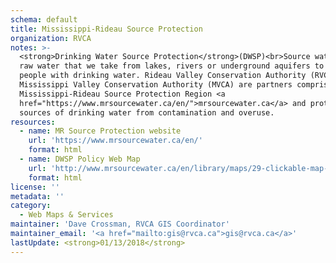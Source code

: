 ```yaml
---
schema: default
title: Mississippi-Rideau Source Protection
organization: RVCA
notes: >-
  <strong>Drinking Water Source Protection</strong>(DWSP)<br>Source water is the
  raw water that we take from lakes, rivers or underground aquifers to supply
  people with drinking water. Rideau Valley Conservation Authority (RVCA) and
  Mississippi Valley Conservation Authority (MVCA) are partners comprising the
  Mississippi-Rideau Source Protection Region <a
  href="https://www.mrsourcewater.ca/en/">mrsourcewater.ca</a> and protect these
  sources of drinking water from contamination and overuse.
resources:
  - name: MR Source Protection website
    url: 'https://www.mrsourcewater.ca/en/'
    format: html
  - name: DWSP Policy Web Map
    url: 'http://www.mrsourcewater.ca/en/library/maps/29-clickable-map-tool'
    format: html
license: ''
metadata: ''
category:
  - Web Maps & Services
maintainer: 'Dave Crossman, RVCA GIS Coordinator'
maintainer_email: '<a href="mailto:gis@rvca.ca">gis@rvca.ca</a>'
lastUpdate: <strong>01/13/2018</strong>
---
```

